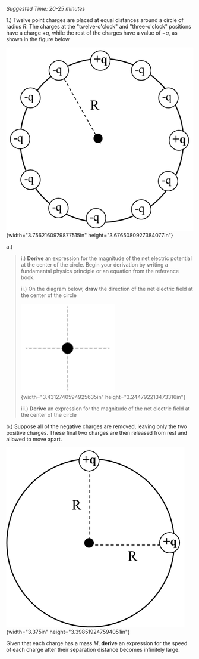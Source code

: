 *Suggested Time: 20-25 minutes*

1.) Twelve point charges are placed at equal distances around a circle
of radius $R$. The charges at the "twelve-o'clock" and "three-o'clock"
positions have a charge $+ q$, while the rest of the charges have a
value of $- q$, as shown in the figure below

![](media/image2.png){width="3.7562160979877515in"
height="3.6765080927384077in"}

a.)

> i.) **Derive** an expression for the magnitude of the net electric
> potential at the center of the circle. Begin your derivation by
> writing a fundamental physics principle or an equation from the
> reference book.
>
> ii.) On the diagram below, **draw** the direction of the net electric
> field at the center of the circle
>
> ![](media/image1.png){width="3.4312740594925635in"
> height="3.244792213473316in"}
>
> iii.) **Derive** an expression for the magnitude of the net electric
> field at the center of the circle

b.) Suppose all of the negative charges are removed, leaving only the
two positive charges. These final two charges are then released from
rest and allowed to move apart.

![](media/image3.png){width="3.375in"
height="3.398519247594051in"}

Given that each charge has a mass $M$, **derive** an expression for the
speed of each charge after their separation distance becomes infinitely
large.
